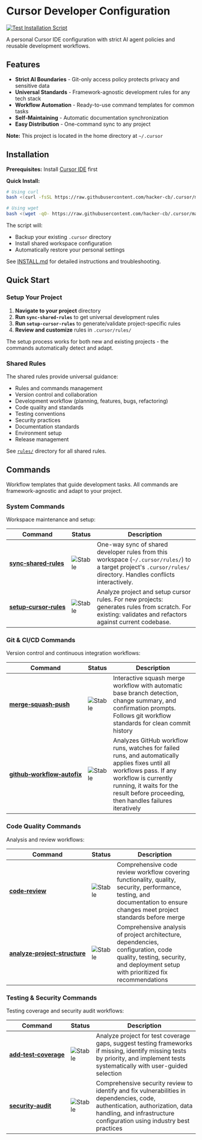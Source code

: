 # Cursor Developer Configuration

[![Test Installation Script](https://github.com/hacker-cb/.cursor/actions/workflows/test-install.yml/badge.svg)](https://github.com/hacker-cb/.cursor/actions/workflows/test-install.yml)

A personal Cursor IDE configuration with strict AI agent policies and reusable development workflows.

## Features

- **Strict AI Boundaries** - Git-only access policy protects privacy and sensitive data
- **Universal Standards** - Framework-agnostic development rules for any tech stack
- **Workflow Automation** - Ready-to-use command templates for common tasks
- **Self-Maintaining** - Automatic documentation synchronization
- **Easy Distribution** - One-command sync to any project

**Note:** This project is located in the home directory at `~/.cursor`

## Installation

**Prerequisites:** Install [Cursor IDE](https://cursor.sh) first

**Quick Install:**

```bash
# Using curl
bash <(curl -fsSL https://raw.githubusercontent.com/hacker-cb/.cursor/master/install.sh)

# Using wget
bash <(wget -qO- https://raw.githubusercontent.com/hacker-cb/.cursor/master/install.sh)
```

The script will:
- Backup your existing `.cursor` directory
- Install shared workspace configuration  
- Automatically restore your personal settings

See [INSTALL.md](INSTALL.md) for detailed instructions and troubleshooting.

## Quick Start

### Setup Your Project

1. **Navigate to your project** directory
2. **Run `sync-shared-rules`** to get universal development rules
3. **Run `setup-cursor-rules`** to generate/validate project-specific rules
4. **Review and customize** rules in `.cursor/rules/`

The setup process works for both new and existing projects - the commands automatically detect and adapt.

### Shared Rules

The shared rules provide universal guidance:
- Rules and commands management
- Version control and collaboration
- Development workflow (planning, features, bugs, refactoring)
- Code quality and standards
- Testing conventions
- Security practices
- Documentation standards
- Environment setup
- Release management

See [`rules/`](rules/) directory for all shared rules.

## Commands

Workflow templates that guide development tasks. All commands are framework-agnostic and adapt to your project.

### System Commands

Workspace maintenance and setup:

| Command | Status | Description |
|---------|--------|-------------|
| [**sync&#8209;shared&#8209;rules**](commands/sync-shared-rules.md) | ![Stable](https://img.shields.io/badge/status-stable-green) | One-way sync of shared developer rules from this workspace (`~/.cursor/rules/`) to a target project's `.cursor/rules/` directory. Handles conflicts interactively. |
| [**setup&#8209;cursor&#8209;rules**](commands/setup-cursor-rules.md) | ![Stable](https://img.shields.io/badge/status-stable-green) | Analyze project and setup cursor rules. For new projects: generates rules from scratch. For existing: validates and refactors against current codebase. |

### Git & CI/CD Commands

Version control and continuous integration workflows:

| Command | Status | Description |
|---------|--------|-------------|
| [**merge&#8209;squash&#8209;push**](commands/merge-squash-push.md) | ![Stable](https://img.shields.io/badge/status-stable-green) | Interactive squash merge workflow with automatic base branch detection, change summary, and confirmation prompts. Follows git workflow standards for clean commit history |
| [**github&#8209;workflow&#8209;autofix**](commands/github-workflow-autofix.md) | ![Stable](https://img.shields.io/badge/status-stable-green) | Analyzes GitHub workflow runs, watches for failed runs, and automatically applies fixes until all workflows pass. If any workflow is currently running, it waits for the result before proceeding, then handles failures iteratively |

### Code Quality Commands

Analysis and review workflows:

| Command | Status | Description |
|---------|--------|-------------|
| [**code&#8209;review**](commands/code-review.md) | ![Stable](https://img.shields.io/badge/status-stable-green) | Comprehensive code review workflow covering functionality, quality, security, performance, testing, and documentation to ensure changes meet project standards before merge |
| [**analyze&#8209;project&#8209;structure**](commands/analyze-project-structure.md) | ![Stable](https://img.shields.io/badge/status-stable-green) | Comprehensive analysis of project architecture, dependencies, configuration, code quality, testing, security, and deployment setup with prioritized fix recommendations |

### Testing & Security Commands

Testing coverage and security audit workflows:

| Command | Status | Description |
|---------|--------|-------------|
| [**add&#8209;test&#8209;coverage**](commands/add-test-coverage.md) | ![Stable](https://img.shields.io/badge/status-stable-green) | Analyze project for test coverage gaps, suggest testing frameworks if missing, identify missing tests by priority, and implement tests systematically with user-guided selection |
| [**security&#8209;audit**](commands/security-audit.md) | ![Stable](https://img.shields.io/badge/status-stable-green) | Comprehensive security review to identify and fix vulnerabilities in dependencies, code, authentication, authorization, data handling, and infrastructure configuration using industry best practices |
